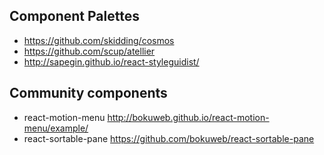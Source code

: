 ## Component Palettes
- https://github.com/skidding/cosmos
- https://github.com/scup/atellier
- http://sapegin.github.io/react-styleguidist/

## Community components
- react-motion-menu http://bokuweb.github.io/react-motion-menu/example/
- react-sortable-pane https://github.com/bokuweb/react-sortable-pane
